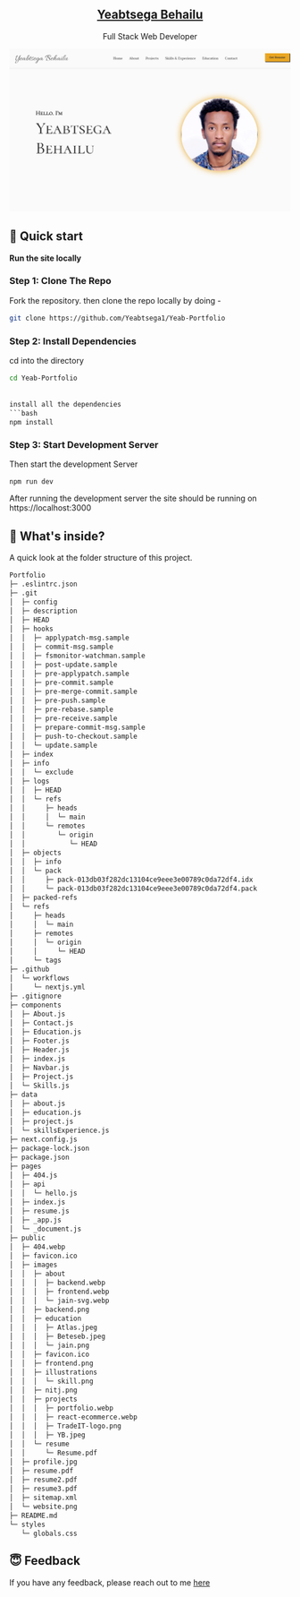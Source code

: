 <p align="center">
  <a href="https://yeab-portfolio.netlify.app/">
    <h2 align="center">Yeabtsega Behailu</h2>
  </a>
</p> 
<p align="center">Full Stack Web Developer</p>


![Yeabtsega Site Preview](./public/website.png)

## :rocket: Quick start

**Run the site locally**

### Step 1: Clone The Repo

Fork the repository. then clone the repo locally by doing -

```bash
git clone https://github.com/Yeabtsega1/Yeab-Portfolio
```

### Step 2: Install Dependencies

cd into the directory

```bash
cd Yeab-Portfolio
```
```

install all the dependencies
```bash
npm install
```

### Step 3: Start Development Server

Then start the development Server
```
npm run dev
```
After running the development server the site should be running on https://localhost:3000


## :open_file_folder: What's inside?

A quick look at the folder structure of this project.

```
Portfolio
├─ .eslintrc.json
├─ .git
│  ├─ config
│  ├─ description
│  ├─ HEAD
│  ├─ hooks
│  │  ├─ applypatch-msg.sample
│  │  ├─ commit-msg.sample
│  │  ├─ fsmonitor-watchman.sample
│  │  ├─ post-update.sample
│  │  ├─ pre-applypatch.sample
│  │  ├─ pre-commit.sample
│  │  ├─ pre-merge-commit.sample
│  │  ├─ pre-push.sample
│  │  ├─ pre-rebase.sample
│  │  ├─ pre-receive.sample
│  │  ├─ prepare-commit-msg.sample
│  │  ├─ push-to-checkout.sample
│  │  └─ update.sample
│  ├─ index
│  ├─ info
│  │  └─ exclude
│  ├─ logs
│  │  ├─ HEAD
│  │  └─ refs
│  │     ├─ heads
│  │     │  └─ main
│  │     └─ remotes
│  │        └─ origin
│  │           └─ HEAD
│  ├─ objects
│  │  ├─ info
│  │  └─ pack
│  │     ├─ pack-013db03f282dc13104ce9eee3e00789c0da72df4.idx
│  │     └─ pack-013db03f282dc13104ce9eee3e00789c0da72df4.pack
│  ├─ packed-refs
│  └─ refs
│     ├─ heads
│     │  └─ main
│     ├─ remotes
│     │  └─ origin
│     │     └─ HEAD
│     └─ tags
├─ .github
│  └─ workflows
│     └─ nextjs.yml
├─ .gitignore
├─ components
│  ├─ About.js
│  ├─ Contact.js
│  ├─ Education.js
│  ├─ Footer.js
│  ├─ Header.js
│  ├─ index.js
│  ├─ Navbar.js
│  ├─ Project.js
│  └─ Skills.js
├─ data
│  ├─ about.js
│  ├─ education.js
│  ├─ project.js
│  └─ skillsExperience.js
├─ next.config.js
├─ package-lock.json
├─ package.json
├─ pages
│  ├─ 404.js
│  ├─ api
│  │  └─ hello.js
│  ├─ index.js
│  ├─ resume.js
│  ├─ _app.js
│  └─ _document.js
├─ public
│  ├─ 404.webp
│  ├─ favicon.ico
│  ├─ images
│  │  ├─ about
│  │  │  ├─ backend.webp
│  │  │  ├─ frontend.webp
│  │  │  └─ jain-svg.webp
│  │  ├─ backend.png
│  │  ├─ education
│  │  │  ├─ Atlas.jpeg
│  │  │  ├─ Beteseb.jpeg
│  │  │  └─ jain.png
│  │  ├─ favicon.ico
│  │  ├─ frontend.png
│  │  ├─ illustrations
│  │  │  └─ skill.png
│  │  ├─ nitj.png
│  │  ├─ projects
│  │  │  ├─ portfolio.webp
│  │  │  ├─ react-ecommerce.webp
│  │  │  ├─ TradeIT-logo.png
│  │  │  ├─ YB.jpeg
│  │  └─ resume
│  │     └─ Resume.pdf
│  ├─ profile.jpg
│  ├─ resume.pdf
│  ├─ resume2.pdf
│  ├─ resume3.pdf
│  ├─ sitemap.xml
│  └─ website.png
├─ README.md
└─ styles
   └─ globals.css

```
## :innocent: Feedback

If you have any feedback, please reach out to me [here](https://Yeabtsega1.github.io/#contact)
